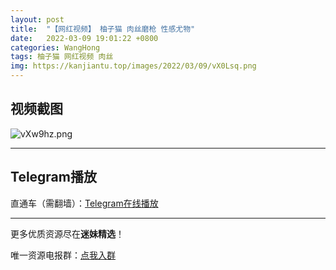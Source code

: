 ```yaml
---
layout: post
title:  "【网红视频】 柚子猫 肉丝磨枪 性感尤物"
date:   2022-03-09 19:01:22 +0800
categories: WangHong
tags: 柚子猫 网红视频 肉丝
img: https://kanjiantu.top/images/2022/03/09/vX0Lsq.png
---
```



## 视频截图

![vXw9hz.png](https://kanjiantu.top/images/2022/03/09/vX0lHJ.png)

* * *
## Telegram播放

直通车（需翻墙）：[Telegram在线播放](https://t.me/mimeijingxuan/6)

* * *
更多优质资源尽在**迷妹精选**！

唯一资源电报群：[点我入群](https://t.me/mimeijingxuan)


